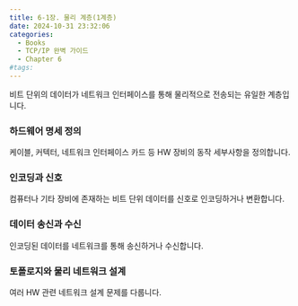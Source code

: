 ```yaml
---
title: 6-1장. 물리 계층(1계층)
date: 2024-10-31 23:32:06
categories:
  - Books
  - TCP/IP 완벽 가이드
  - Chapter 6
#tags:
---
```

비트 단위의 데이터가 네트워크 인터페이스를 통해 물리적으로 전송되는 유일한 계층입니다.

### 하드웨어 명세 정의

케이블, 커텍터, 네트워크 인터페이스 카드 등 HW 장비의 동작 세부사항을 정의합니다.

### 인코딩과 신호

컴퓨터나 기타 장비에 존재하는 비트 단위 데이터를 신호로 인코딩하거나 변환합니다.

### 데이터 송신과 수신

인코딩된 데이터를 네트워크를 통해 송신하거나 수신합니다.

### 토폴로지와 물리 네트워크 설계

여러 HW 관련 네트워크 설계 문제를 다룹니다.
